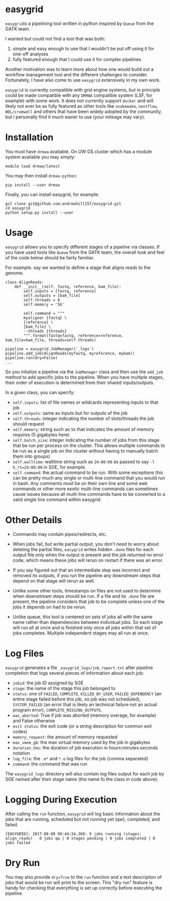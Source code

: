 # easygrid
`easygrid`is a pipelining tool written in python inspired by `Queue` from the GATK team.

I wanted but could not find a tool that was both:
1. simple and easy enough to use that I wouldn't be put off using it for one-off analyses
2. fully featured enough that I could use it for complex pipelines

Another motivation was to learn more about how one would build out a workflow management tool and the different challenges to consider. Fortunately, I have also come to use `easygrid` extensively in my own work.

`easygrid` is currently compatible with grid engine systems, but in principle could be made compatible with any `DRMAA` compatible system (LSF, for example) with some work. It does not currently support `docker` and will likely not ever be as fully featured as other tools like `snakemake`, `nextflow`, `WDL/cromwell` and others that have been widely adopted by the community, but I personally find it much easier to use (your mileage may vary).

# Installation
You must have `drmaa` available. On UW GS cluster which has a module system available you may simply:
```
module load drmaa/latest
```

You may then install `drmaa-python`:
```
pip install --user drmaa
```

Finally, you can install easygrid, for example:
```
git clone git@github.com:andrewhill157/easygrid.git
cd easygrid
python setup.py install --user
```

# Usage
`easygrid` allows you to specify different stages of a pipeline via classes. If you have used tools like `Queue` from the GATK team, the overall look and feel of the code below should be fairly familiar.

For example. say we wanted to define a stage that aligns reads to the genome.
```
class AlignReads:
    def __init__(self, fastq, reference, bam_file):
        self.inputs = [fastq, reference]
        self.outputs = [bam_file]
        self.threads = 8
        self.memory = '5G'
        
        self.command = """
        myaligner {fastq} \
        {reference} \
        {bam_file} \
        --threads {threads}
        """.format(fastq=fastq, reference=reference, bam_file=bam_file, threads=self.threads)

pipeline = easygrid.JobManager('_logs')
pipeline.add_job(AlignReads(myfastq, myreference, mybam))
pipeline.run(dry=False)
...
```

So you intialize a pipeline via the `JobManager` class and then use the `add_job` method to add specific jobs to the pipeline. When you have multiple stages, their order of execution is determined from their shared inputs/outputs.

In a given class, you can specify:
- `self.inputs`: list of file names or wildcards representing inputs to that job
- `self.outputs`: same as inputs but for outputs of the job
- `self.threads`: integer indicating the number of slots/threads the job should request
- `self.memory`: string such as `5G` that indicates the amount of memory requires (5 gigabytes here)
- `self.batch_size`: integer indicating the number of jobs from this stage that be run per process on the cluster. This allows multiple commands to be run as a single job on the cluster without having to manually batch them into groups)
- `self.walltime`: walltime string such as `24:00:00` as passed to say `-l h_rt=24:00:00` in SGE, for example.
- `self.command`: the actual command to be run. With some exceptions this can be pretty much any single or multi-line command that you would run in bash. Any comments must be on their own line and some awk commands or other more exotic multi-line commands can sometimes cause issues because all multi-line commands have to be converted to a valid single line command within easygrid.

# Other Details
- Commands may contain pipes/redirects, etc.

- When jobs fail, but write partial output, you don't need to worry about deleting the partial files, `easygrid` writes hidden `.done` files for each output file only when the output is present and the job returned no error code, which means these jobs will rerun on restart if there was an error.

- If you say figured out that an intermediate step was incorrect and removed its outputs, if you run the pipeline any downstream steps that depend on that stage will rerun as well.

- Unlike some other tools, timestamps on files are not used to determine when downstream steps should be run. If a file and its `.done` file are present, the pipeline considers that job to be complete unless one of the jobs it depends on had to be rerun.

- Unlike queue, this tool is centered on sets of jobs all with the same name rather than dependencies between individual jobs. So each stage will run all at once and is finished only once all jobs within that set of jobs completes. Multiple independent stages may all run at once.

# Log Files
`easygrid` generates a file `_easygrid_logs/job_report.txt` after pipeline completion that logs several pieces of information about each job:

- `jobid`: the job ID assigned by SGE
- `stage`: the name of the stage this job belonged to
- `status`: one of `FAILED`, `COMPLETE`, `KILLED_BY_USER`, `FAILED_DEPENDENCY` (an entire stage failed before this job, so job was not scheduled), `SYSTEM_FAILED` (an error that is likely an technical failure not an actual program error), `COMPLETE_MISSING_OUTPUTS`.
- `was_aborted`: True if job was aborted (memory overage, for example) and False otherwise
- `exit status`: the exit code (or a string description for common exit codes)
- `memory_request`: the amount of memory requested
- `max_vmem_gb`: the max virtual memory used by the job in gigabytes
- `duration_hms`: the duration of job execution in hours:minutes:seconds notation
- `log_file`: the `.e*` and `*.o` log files for the job (comma separated)
- `command`: the command that was run

The `easygrid_logs` directory will also contain log files output for each job by SGE named after their stage name (the name fo the class in code above).

# Logging During Execution

After calling the `run` function, `easygrid` will log basic information about the jobs that are running, scheduled but not running yet (qw), completed, and failed.

```
[EASYGRID]: 2017-08-09 09:44:34,360: 9 jobs running (stages: align_reads)	0 jobs qw | 0 stages pending | 0 jobs completed | 0 jobs failed
```

# Dry Run
You may also provide `dry=True` to the `run` function and a text description of jobs that would be run will print to the screen. This "dry run" feature is handy for checking that everything is set up correctly before executing the pipeline.

